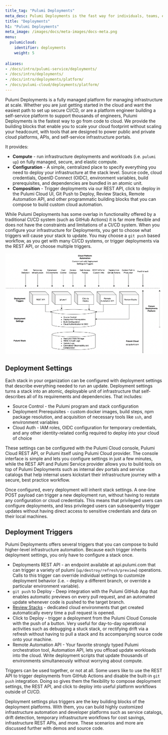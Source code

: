 ```yaml
---
title_tag: "Pulumi Deployments"
meta_desc: Pulumi Deployments is the fast way for individuals, teams, enterprises, and platforms to go from code to cloud.
title: "Deployments"
h1: "Pulumi Deployments"
meta_image: /images/docs/meta-images/docs-meta.png
menu:
  pulumicloud:
    identifier: deployments
    weight: 5

aliases:
- /docs/intro/pulumi-service/deployments/
- /docs/intro/deployments/
- /docs/intro/deployments/platform/
- /docs/pulumi-cloud/deployments/platform/
---
```


Pulumi Deployments is a fully managed platform for managing infrastructure at scale. Whether you are just getting started in the cloud and want the easiest path to set up secure CI/CD, or are a platform engineer building a self-service platform to support thousands of engineers, Pulumi Deployments is the fastest way to go from code to cloud. We provide the building blocks that enable you to scale your cloud footprint without scaling your headcount, with tools that are designed to power public and private cloud platforms, APIs, and self-service infrastructure portals.

It provides:

- **Compute** - run infrastructure deployments and workloads (i.e. `pulumi up`) on fully managed, secure, and elastic compute.
- **Configuration** - A simple, centralized place to specify everything you need to deploy your infrastructure at the stack level. Source code, cloud credentials, OpenID Connect (OIDC), environment variables, build prerequisites, and dependencies are bundled in an atomic unit.
- **Composition** - Trigger deployments via our REST API, click to deploy in the Pulumi Cloud UI, Git Push to Deploy, Review Stacks, Remote Automation API, and other programmatic building blocks that you can compose to build custom cloud automation.

While Pulumi Deployments has some overlap in functionality offered by a traditional CI/CD system (such as GitHub Actions) it is far more flexible and does not have the constraints and limitations of a CI/CD system. When you configure your infrastructure for Deployments, you get to choose what triggers will cause your stack to update. You may choose a `git push` based workflow, as you get with many CI/CD systems, or trigger deployments via the REST API, or choose multiple triggers.

![Pulumi Deployments Platform Architecture](deployments.png)

## Deployment Settings

Each stack in your organization can be configured with deployment settings that describe everything needed to run an update. Deployment settings turns a stack into an atomic, deployable unit of infrastructure that self-describes all of its requirements and dependencies. That includes:

- Source Control - the Pulumi program and stack configuration
- Deployment Prerequisites - custom docker images, build steps, npm package resolution, and acquisition of necessary tools like `ssh`, and environment variables
- Cloud Auth - IAM roles, OIDC configuration for temporary credentials, and any other identity-related config required to deploy into your cloud of choice

These settings can be configured with the Pulumi Cloud console, Pulumi Cloud REST API, or Pulumi itself using Pulumi Cloud provider. The console interface is simple and lets you configure settings in just a few minutes, while the REST API and Pulumi Service provider allows you to build tools on top of Pulumi Deployments such as internal dev portals and service catalogs that help internal users kickstart their infrastructure journey with a secure, best practice workflow.

Once configured, every deployment will inherit stack settings. A one-line POST payload can trigger a new deployment run, without having to restate any configuration or cloud credentials. This means that privileged users can configure deployments, and less privileged users can subsequently trigger updates without having direct access to sensitive credentials and data on their local machines.

## Deployment Triggers

Pulumi Deployments offers several triggers that you can compose to build higher-level infrastructure automation. Because each trigger inherits deployment settings, you only have to configure a stack once.

- Deployments REST API - an endpoint available at api.pulumi.com that can trigger a variety of pulumi (`up/destroy/refresh/preview`) operations. Calls to this trigger can override individual settings to customize deployment behavior (i.e. - deploy a different branch, or override a particular environment variable).
- `git push` to Deploy - Deep integration with the Pulumi GitHub App that enables automatic previews on every pull request, and an automated update whenever code is pushed to the target branch.
- [Review Stacks](/docs/pulumi-cloud/deployments/review-stacks) - dedicated cloud environments that get created automatically every time a pull request is opened.
- Click to Deploy - trigger a deployment from the Pulumi Cloud Console with the push of a button. Very useful for day-to-day operational activities such as debugging a stuck stack, or rectifying drift via a refresh without having to pull a stack and its accompanying source code onto your machine.
- Remote Automation API - Your favorite strongly typed Pulumi orchestration tool, Automation API, lets you offload update workloads into the cloud. Write deployment scripts that update thousands of environments simultaneously without worrying about compute.

Triggers can be used together, or not at all. Some users like to use the REST API to trigger deployments from GitHub Actions and disable the built-in `git push` integration. Doing so gives them the flexibility to compose deployment settings, the REST API, and click to deploy into useful platform workflows outside of CI/CD.

Deployment settings plus triggers are the key building blocks of the deployment platforms. With them, you can build highly customized infrastructure automation and developer platforms such as service catalogs, drift detection, temporary infrastructure workflows for cost savings, infrastructure REST APIs, and more. These scenarios and more are discussed further with demos and source code.
